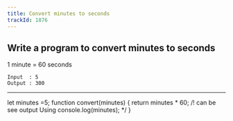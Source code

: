 ```yaml
---
title: Convert minutes to seconds
trackId: 1876
---
```


## Write a program to convert minutes to seconds

1 minute = 60 seconds

```
Input  : 5
Output : 300
```

---
let minutes =5;
function convert(minutes) {
	return minutes * 60; /! can be  see output  Using console.log(minutes); */
}
